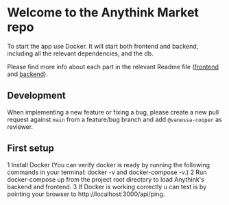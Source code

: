 # Welcome to the Anythink Market repo

To start the app use Docker. It will start both frontend and backend, including all the relevant dependencies, and the db.

Please find more info about each part in the relevant Readme file ([frontend](frontend/readme.md) and [backend](backend/README.md)).

## Development

When implementing a new feature or fixing a bug, please create a new pull request against `main` from a feature/bug branch and add `@vanessa-cooper` as reviewer.

## First setup

1 Install Docker (You can verify docker is ready by running the following commands in your terminal: docker -v and docker-compose -v.)
2 Run docker-compose up from the project root directory to load Anythink's backend and frontend.
3 If Docker is working correctly u can test is by pointing your browser to http://localhost:3000/api/ping.